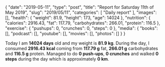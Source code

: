 {
    "date": "2019-05-11",
    "type": "post",
    "title": "Report for Saturday 11th of May 2019",
    "slug": "2019\/05\/11",
    "categories": [
        "Daily report"
    ],
    "images": [],
    "health": {
        "weight": 81.9,
        "height": 173,
        "age": 14024
    },
    "nutrition": {
        "calories": 2916.43,
        "fat": 117.79,
        "carbohydrates": 266.01,
        "protein": 116.5
    },
    "exercise": {
        "pushups": 0,
        "crunches": 0,
        "steps": 0
    },
    "media": {
        "books": [],
        "podcast": [],
        "youtube": [],
        "movies": [],
        "photos": []
    }
}

Today I am <strong>14024 days</strong> old and my weight is <strong>81.9 kg</strong>. During the day, I consumed <strong>2916.43 kcal</strong> coming from <strong>117.79 g</strong> fat, <strong>266.01 g</strong> carbohydrates and <strong>116.5 g</strong> protein. Managed to do <strong>0 push-ups</strong>, <strong>0 crunches</strong> and walked <strong>0 steps</strong> during the day which is approximately <strong>0 km</strong>.